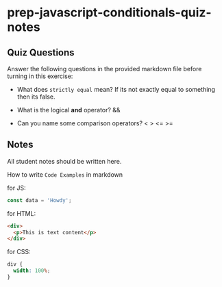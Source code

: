 # prep-javascript-conditionals-quiz-notes

## Quiz Questions

Answer the following questions in the provided markdown file before turning in this exercise:

- What does `strictly equal` mean? If its not exactly equal to something then its false.

- What is the logical **and** operator? &&

- Can you name some comparison operators?
  < > <= >=

## Notes

All student notes should be written here.

How to write `Code Examples` in markdown

for JS:

```javascript
const data = 'Howdy';
```

for HTML:

```html
<div>
  <p>This is text content</p>
</div>
```

for CSS:

```css
div {
  width: 100%;
}
```
